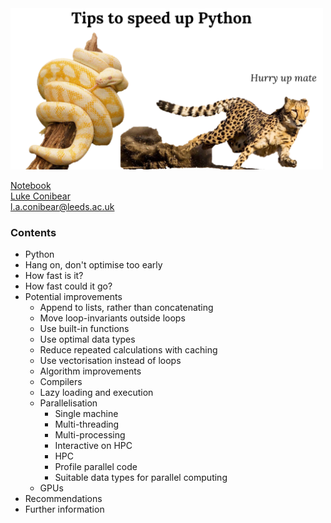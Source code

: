 <img src="intro.png" alt="intro" style="width: 500px;"/>

[Notebook](https://nbviewer.jupyter.org/github/lukeconibear/tips_to_speed_up_python/)  
[Luke Conibear](https://www.lukeconibear.com/)  
l.a.conibear@leeds.ac.uk  

### Contents
- Python
- Hang on, don't optimise too early
- How fast is it?
- How fast could it go?
- Potential improvements
  - Append to lists, rather than concatenating
  - Move loop-invariants outside loops
  - Use built-in functions
  - Use optimal data types
  - Reduce repeated calculations with caching
  - Use vectorisation instead of loops
  - Algorithm improvements
  - Compilers
  - Lazy loading and execution
  - Parallelisation
    - Single machine
    - Multi-threading
    - Multi-processing
    - Interactive on HPC
    - HPC
    - Profile parallel code
    - Suitable data types for parallel computing
  - GPUs
- Recommendations
- Further information